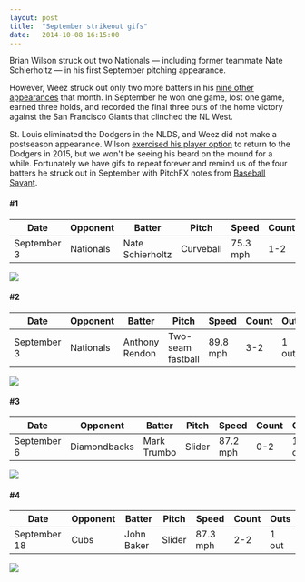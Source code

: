 ```yaml
---
layout: post
title:  "September strikeout gifs"
date:   2014-10-08 16:15:00
---
```


Brian Wilson struck out two Nationals &mdash; including former teammate Nate Schierholtz &mdash; in his first September pitching appearance.

However, Weez struck out only two more batters in his [nine other appearances](http://www.baseball-reference.com/players/gl.cgi?id=wilsobr01&t=p&year=2014&share=0.86#385-394-sum:pitching_gamelogs) that month. In September he won one game, lost one game, earned three holds, and recorded the final three outs of the home victory against the San Francisco Giants that clinched the NL West.

St. Louis eliminated the Dodgers in the NLDS, and Weez did not make a postseason appearance. Wilson [exercised his player option](http://www.mlbdailydish.com/2014/10/8/6946523/brian-wilson-exercises-player-option-for-2015-dodgers) to return to the Dodgers in 2015, but we won't be seeing his beard on the mound for a while. Fortunately we have gifs to repeat forever and remind us of the four batters he struck out in September with PitchFX notes from [Baseball Savant](http://baseballsavant.com/pitchfx_search.php?hfPT=&hfZ=&hfGT=R%7C&hfPR=&hfAB=28%7C29%7C&ddlStadium=&hfBB=&hfHL=&pid%5B%5D=451216&hfCount=&ddlYear=2014&ddlPlayer=pitcher&ddlMin=0&ddlPitcherHand=&ddlBatterHand=&ddlVGT=&ddlVLT=&ddlDistGT=&ddlDistLT=&txtAngleGT=&txtAngleLT=&txtGameDateGT=2014-09-01&txtGameDateLT=2014-09-30&ddlTeam=&ddlPosition=&hfRO=&ddlHomeRoad=&hfIN=&hfOT=&ddlGroupBy=name&ddlSort=desc&ddlMinABs=0&ddlSBSuccess=&txtPx1=&txtPx2=&txtPz1=&txtPz2=&ddlRPXGT_ft=&ddlRPXGT_in=&ddlRPXLT_ft=&ddlRPXLT_in=&ddlRPYGT_ft=&ddlRPYGT_in=&ddlRPYLT_ft=&ddlRPYLT_in=&txtBAGT=&txtBALT=&txtBLGT=&txtBLLT=&txtSRGT=&txtSRLT=&txtSDGT=&txtSDLT=#results).

<h4>#1</h4>
<table>
	<thead>
		<th>Date</th>
		<th>Opponent</th>
		<th>Batter</th>
		<th>Pitch</th>
		<th>Speed</th>
		<th>Count</th>
		<th>Outs</th>
	</thead>
	<tbody>
		<td>September 3</td>
		<td>Nationals</td>
		<td>Nate Schierholtz</td>
		<td>Curveball</td>
		<td>75.3 mph</td>
		<td>1-2</td>
		<td>0 out</td>
	</tbody>
</table>

<img src="http://isbrianwilsonraging.com//post-assets/2014-10-08-strikeouts/1.gif"/>

<h4>#2</h4>
<table>
	<thead>
		<th>Date</th>
		<th>Opponent</th>
		<th>Batter</th>
		<th>Pitch</th>
		<th>Speed</th>
		<th>Count</th>
		<th>Outs</th>
	</thead>
	<tbody>
		<td>September 3</td>
		<td>Nationals</td>
		<td>Anthony Rendon</td>
		<td>Two-seam fastball</td>
		<td>89.8 mph</td>
		<td>3-2</td>
		<td>1 out</td>
	</tbody>
</table>

<img src="http://isbrianwilsonraging.com//post-assets/2014-10-08-strikeouts/2.gif"/>

<h4>#3</h4>
<table>
	<thead>
		<th>Date</th>
		<th>Opponent</th>
		<th>Batter</th>
		<th>Pitch</th>
		<th>Speed</th>
		<th>Count</th>
		<th>Outs</th>
	</thead>
	<tbody>
		<td>September 6</td>
		<td>Diamondbacks</td>
		<td>Mark Trumbo</td>
		<td>Slider</td>
		<td>87.2 mph</td>
		<td>0-2</td>
		<td>1 out</td>
	</tbody>
</table>

<img src="http://isbrianwilsonraging.com//post-assets/2014-10-08-strikeouts/3.gif"/>

<h4>#4</h4>
<table>
	<thead>
		<th>Date</th>
		<th>Opponent</th>
		<th>Batter</th>
		<th>Pitch</th>
		<th>Speed</th>
		<th>Count</th>
		<th>Outs</th>
	</thead>
	<tbody>
		<td>September 18</td>
		<td>Cubs</td>
		<td>John Baker</td>
		<td>Slider</td>
		<td>87.3 mph</td>
		<td>2-2</td>
		<td>1 out</td>
	</tbody>
</table>

<img src="http://isbrianwilsonraging.com//post-assets/2014-10-08-strikeouts/4.gif"/>